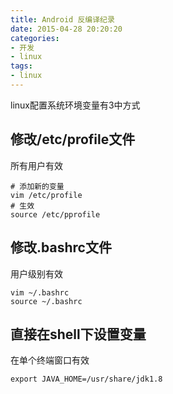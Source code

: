 ```yaml
---
title: Android 反编译纪录
date: 2015-04-28 20:20:20
categories:
- 开发
- linux
tags:
- linux
---
```


linux配置系统环境变量有3中方式

## 修改/etc/profile文件
所有用户有效
```
# 添加新的变量
vim /etc/profile
# 生效
source /etc/pprofile
```
## 修改.bashrc文件
用户级别有效
```
vim ~/.bashrc
source ~/.bashrc
```
## 直接在shell下设置变量
在单个终端窗口有效
```
export JAVA_HOME=/usr/share/jdk1.8
```
